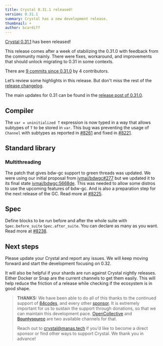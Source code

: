 ```yaml
---
title: Crystal 0.31.1 released!
version: 0.31.1
summary: Crystal has a new development release.
thumbnail: +
author: bcardiff
---
```


[Crystal 0.31.1](https://github.com/crystal-lang/crystal/releases/tag/0.31.1) has been released!

This release comes after a week of stabilizing the 0.31.0 with feedback from the community mainly. There were fixes, workaround, and improvements that should unlock migrating to 0.31 in some contexts.

There are [9 commits since 0.31.0](https://github.com/crystal-lang/crystal/compare/0.31.0...0.31.1) by 4 contributors.

Let’s review some highlights in this release. But don't miss the rest of the [release changelog](https://github.com/crystal-lang/crystal/releases/tag/0.31.0).

The main updates for 0.31 can be found in the [release post of 0.31.0](/2019/09/23/crystal-0.31.0-released/).

## Compiler

The `var = uninitialized T` expression is now typed in a way that allows subtypes of `T` to be stored in `var`. This bug was preventing the usage of `Channel` with subtypes as reported in [#8261](https://github.com/crystal-lang/crystal/issues/8216) and fixed in [#8221](https://github.com/crystal-lang/crystal/pull/8221).

## Standard library

### Multithreading

The patch that gives bdw-gc support to green threads was updated. We were using our initial proposal from [ivmai/bdwgc#277](https://github.com/ivmai/bdwgc/pull/277) but we updated it to its final state [ivmai/bdwgc:5668de](https://github.com/ivmai/bdwgc/commit/5668de71107022a316ee967162bc16c10754b9ce). This was needed to allow some distros to use the upcoming features of bdw-gc. And is also a preparation step for the next release of the GC. Read more at [#8225](https://github.com/crystal-lang/crystal/pull/8225).

## Spec

Define blocks to be run before and after the whole suite with `Spec.before_suite` `Spec.after_suite`. You can declare as many as you want. Read more at [#8238](https://github.com/crystal-lang/crystal/pull/8238).

## Next steps

Please update your Crystal and report any issues. We will keep moving forward and start the development focusing on 0.32.

It will also be helpful if your shards are run against Crystal nightly releases. Either Docker or Snap are the current channels to get them easily. This will help reduce the friction of a release while checking if the ecosystem is in good shape.

> **THANKS:**
> We have been able to do all of this thanks to the continued support of [84codes](https://www.84codes.com/), and every other [sponsor](/sponsors). It is extremely important for us to sustain the support through donations, so that we can maintain this development pace. [OpenCollective](https://opencollective.com/crystal-lang) and ~~[Bountysource](https://salt.bountysource.com/teams/crystal-lang)~~ are two available channels for that.
>
> Reach out to [crystal@manas.tech](mailto:crystal@manas.tech) if you’d like to become a direct sponsor or find other ways to support Crystal. We thank you in advance!
